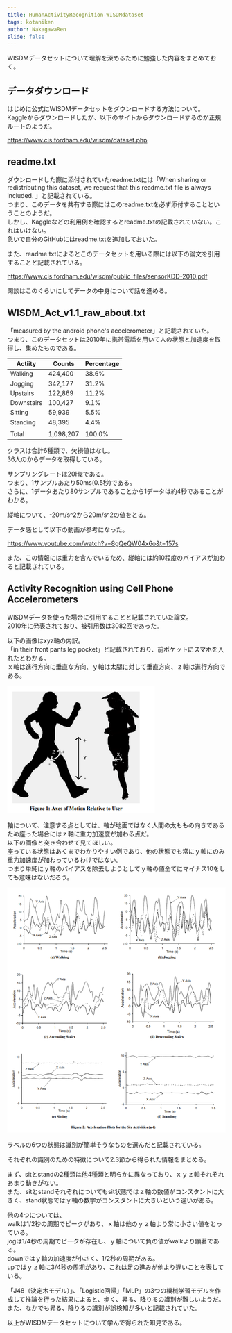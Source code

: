 ```yaml
---
title: HumanActivityRecognition-WISDMdataset
tags: kotaniken
author: NakagawaRen
slide: false
---
```

WISDMデータセットについて理解を深めるために勉強した内容をまとめておく。  

## データダウンロード
はじめに公式にWISDMデータセットをダウンロードする方法について。  
Kaggleからダウンロードしたが、以下のサイトからダウンロードするのが正規ルートのようだ。  

https://www.cis.fordham.edu/wisdm/dataset.php  

## readme.txt
ダウンロードした際に添付されていたreadme.txtには「When sharing or redistributing this dataset, we request that this readme.txt file is always included. 」と記載されている。  
つまり、このデータを共有する際にはこのreadme.txtを必ず添付することということのようだ。  
しかし、Kaggleなどの利用例を確認するとreadme.txtの記載されていない。これはいけない。  
急いで自分のGitHubにはreadme.txtを追加しておいた。  

また、readme.txtによるとこのデータセットを用いる際には以下の論文を引用することと記載されている。  

https://www.cis.fordham.edu/wisdm/public_files/sensorKDD-2010.pdf  

閑談はこのぐらいにしてデータの中身について話を進める。  


## WISDM_Act_v1.1_raw_about.txt

「measured by the android phone's accelerometer」と記載されていた。  
つまり、このデータセットは2010年に携帯電話を用いて人の状態と加速度を取得し、集めたものである。  

| Actiity     | Counts  | Percentage |  
|-------------|---------|------------|  
| Walking     | 424,400 | 38.6%      |  
| Jogging     | 342,177 | 31.2%      |  
| Upstairs    | 122,869 | 11.2%      |  
| Downstairs  | 100,427 | 9.1%       |  
| Sitting     | 59,939  | 5.5%       |  
| Standing    | 48,395  | 4.4%       |  
|             |         |            |  
| Total       |1,098,207| 100.0%     |  

クラスは合計6種類で、欠損値はなし。  
36人のからデータを取得している。  

サンプリングレートは20Hzである。  
つまり、1サンプルあたり50ms(0.5秒)である。  
さらに、1データあたり80サンプルであることから1データは約4秒であることがわかる。  

縦軸について、-20m/s^2から20m/s^2の値をとる。  


データ感として以下の動画が参考になった。  

https://www.youtube.com/watch?v=8gQeQW04x6o&t=157s  

また、この情報には重力を含んでいるため、縦軸には約10程度のバイアスが加わると記載されている。  

## Activity Recognition using Cell Phone Accelerometers

WISDMデータを使った場合に引用することと記載されていた論文。  
2010年に発表されており、被引用数は3082回であった。  

以下の画像はxyz軸の内訳。  
「in their front pants leg pocket」と記載されており、前ポケットにスマホを入れたとわかる。  
ｘ軸は進行方向に垂直な方向、ｙ軸は太腿に対して垂直方向、ｚ軸は進行方向である。  

![image.png](image/WL8ojpoSFU.png)  

軸について、注意する点としては、軸が地面ではなく人間の太ももの向きであるため座った場合にはｚ軸に重力加速度が加わる点だ。  
以下の画像と突き合わせて見てほしい。  
座っている状態はあくまでわかりやすい例であり、他の状態でも常にｙ軸にのみ重力加速度が加わっているわけではない。  
つまり単純にｙ軸のバイアスを除去しようとしてｙ軸の値全てにマイナス10をしても意味はないだろう。  

![image.png](image/4V1YRJBdzM.png)  

ラベルの6つの状態は識別が簡単そうなものを選んだと記載されている。  

それぞれの識別のための特徴について2.3節から得られた情報をまとめる。  

まず、sitとstandの2種類は他4種類と明らかに異なっており、ｘｙｚ軸それぞれあまり動きがない。  
また、sitとstandそれぞれについてもsit状態ではｚ軸の数値がコンスタントに大きく、stand状態ではｙ軸の数字がコンスタントに大きいという違いがある。  

他の4つについては、  
walkは1/2秒の周期でピークがあり、ｘ軸は他のｙｚ軸より常に小さい値をとっている。  
jogは1/4秒の周期でピークが存在し、ｙ軸について負の値がwalkより顕著である。  
downではｙ軸の加速度が小さく、1/2秒の周期がある。  
upではｙｚ軸に3/4秒の周期があり、これは足の進みが他より遅いことを表している。  

「J48（決定木モデル）」、「Logistic回帰」「MLP」の3つの機械学習モデルを作成して推論を行った結果によると、歩く、昇る、降りるの識別が難しいようだ。  
また、なかでも昇る、降りるの識別が誤検知が多いと記載されていた。  

以上がWISDMデータセットについて学んで得られた知見である。  
